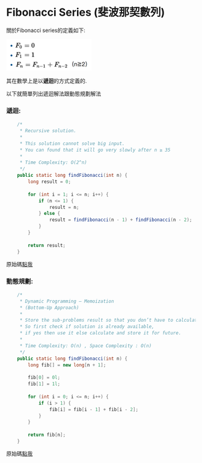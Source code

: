 # Fibonacci Series \(斐波那契數列\)

關於Fibonacci series的定義如下:

![](/assets/Fibonacci2.png)

其在數學上是以**遞迴**的方式定義的.

以下就簡單列出遞迴解法跟動態規劃解法

### 遞迴:

```java
    /*
     * Recursive solution.
     *
     * This solution cannot solve big input.
     * You can found that it will go very slowly after n ≥ 35
     *
     * Time Complexity: O(2^n)
     */
    public static long findFibonacci(int n) {
        long result = 0;

        for (int i = 1; i <= n; i++) {
            if (n <= 1) {
                result = n;
            } else {
                result = findFibonacci(n - 1) + findFibonacci(n - 2);
            }
        }

        return result;
    }
```

原始碼[點我](https://github.com/yotsuba1022/LeetCode/blob/master/src/main/java/idv/carl/leetcode/algorithms/easy/fibonacci/Fibonacci.java)

### 動態規劃:

```java
    /*
     * Dynamic Programming — Memoization
     * (Bottom-Up Approach)
     * 
     * Store the sub-problems result so that you don’t have to calculate again.
     * So first check if solution is already available,
     * if yes then use it else calculate and store it for future.
     *
     * Time Complexity: O(n) , Space Complexity : O(n)
     */
    public static long findFibonacci(int n) {
        long fib[] = new long[n + 1];

        fib[0] = 0l;
        fib[1] = 1l;

        for (int i = 0; i <= n; i++) {
            if (i > 1) {
                fib[i] = fib[i - 1] + fib[i - 2];
            }
        }

        return fib[n];
    }
```

原始碼[點我](https://github.com/yotsuba1022/LeetCode/blob/master/src/main/java/idv/carl/leetcode/algorithms/easy/fibonacci/FibonacciDynamicProgramming.java)

